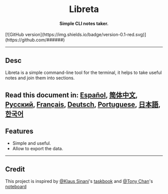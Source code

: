 <h1 align="center">
  Libreta
</h1>

<h4 align="center">
  Simple CLI notes taker.
</h4>
[![GitHub version](https://img.shields.io/badge/version-0.1-red.svg)](https://github.com/######)

---
## Desc

Libreta is a simple command-line tool for the terminal, it helps to take useful notes and join them into sections.

Read this document in:
[Español](https://github.com/marfullsen/libreta/blob/master/docs/readme.ES.md), [简体中文](#), [Русский](#), [Français](#), [Deutsch](#), [Portuguese](#), [日本語](#), [한국어](#)
---
## Features
- Simple and useful.
- Allow to export the data.

---
## Credit

This project is inspired by [@Klaus Sinani](https://github.com/klaussinani)'s [taskbook](https://github.com/klaussinani/taskbook) and [@Tony Chan](https://github.com/tnychn)'s [noteboard](https://github.com/tnychn/noteboard)